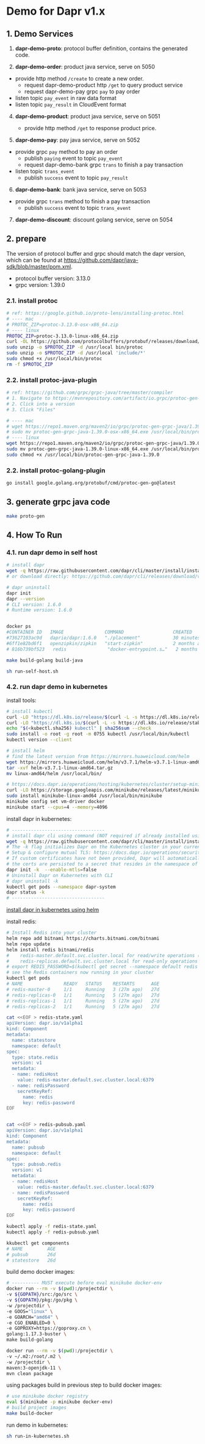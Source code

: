 # Demo for Dapr v1.x

## 1. Demo Services

1. **dapr-demo-proto**: protocol buffer definition, contains the generated code.

2. **dapr-demo-order**: product java service, serve on 5050
  - provide http method `/create` to create a new order.
    - request dapr-demo-product http `/get` to query product service
    - request dapr-demo-pay grpc `pay` to pay order
  - listen topic `pay_event` in raw data format
  - listen topic `pay_result` in CloudEvent format

4. **dapr-demo-product**: product java service, serve on 5051
   - provide http method `/get` to response product price.

5. **dapr-demo-pay**: pay java service, serve on 5052
  - provide grpc `pay` method to pay an order
    - publish `paying` event to topic `pay_event`
    - request dapr-demo-bank grpc `trans` to finish a pay transaction
  - listen topic `trans_event`
    - publish `success` event to topic `pay_result`

6. **dapr-demo-bank**: bank java service, serve on 5053
  - provide grpc `trans` method to finish a pay transaction
    - publish `success` event to topic `trans_event`

7. **dapr-demo-discount**: discount golang service, serve on 5054


## 2. prepare

The version of protocol buffer and grpc should match the dapr version, 
which can be found at https://github.com/dapr/java-sdk/blob/master/pom.xml.

* protocol buffer version: 3.13.0
* grpc version: 1.39.0

### 2.1. install protoc
```bash
# ref: https://google.github.io/proto-lens/installing-protoc.html
# ---- mac
# PROTOC_ZIP=protoc-3.13.0-osx-x86_64.zip
# ---- linux
PROTOC_ZIP=protoc-3.13.0-linux-x86_64.zip
curl -OL https://github.com/protocolbuffers/protobuf/releases/download/v3.13.0/$PROTOC_ZIP
sudo unzip -o $PROTOC_ZIP -d /usr/local bin/protoc
sudo unzip -o $PROTOC_ZIP -d /usr/local 'include/*'
sudo chmod +x /usr/local/bin/protoc
rm -f $PROTOC_ZIP
```

### 2.2. install protoc-java-plugin
```bash
# ref: https://github.com/grpc/grpc-java/tree/master/compiler
# 1. Navigate to https://mvnrepository.com/artifact/io.grpc/protoc-gen-grpc-java
# 2. Click into a version
# 3. Click "Files"

# ---- mac
# wget https://repo1.maven.org/maven2/io/grpc/protoc-gen-grpc-java/1.39.0/protoc-gen-grpc-java-1.39.0-osx-x86_64.exe
# sudo mv protoc-gen-grpc-java-1.39.0-osx-x86_64.exe /usr/local/bin/protoc-gen-grpc-java-1.39.0
# ---- linux
wget https://repo1.maven.org/maven2/io/grpc/protoc-gen-grpc-java/1.39.0/protoc-gen-grpc-java-1.39.0-linux-x86_64.exe
sudo mv protoc-gen-grpc-java-1.39.0-linux-x86_64.exe /usr/local/bin/protoc-gen-grpc-java-1.39.0
sudo chmod +x /usr/local/bin/protoc-gen-grpc-java-1.39.0
```

### 2.2. install protoc-golang-plugin
```bash
go install google.golang.org/protobuf/cmd/protoc-gen-go@latest
```

## 3. generate grpc java code

```bash
make proto-gen
```

## 4. How To Run

### 4.1. run dapr demo in self host

```bash
# install dapr
wget -q https://raw.githubusercontent.com/dapr/cli/master/install/install.sh -O - | /bin/bash
# or download directly: https://github.com/dapr/cli/releases/download/v1.6.0/dapr_darwin_amd64.tar.gz

# dapr uninstall
dapr init
dapr --version
# CLI version: 1.6.0
# Runtime version: 1.6.0


docker ps
#CONTAINER ID   IMAGE               COMMAND                  CREATED          STATUS                    PORTS                              NAMES
#73627103ac9d   daprio/dapr:1.6.0   "./placement"            30 minutes ago   Up 30 minutes             0.0.0.0:50005->50005/tcp           dapr_placement
#6ff1e82bd6f1   openzipkin/zipkin   "start-zipkin"           2 months ago     Up 37 minutes (healthy)   9410/tcp, 0.0.0.0:9411->9411/tcp   dapr_zipkin
# 816b739bf523   redis               "docker-entrypoint.s…"   2 months ago     Up 37 minutes             0.0.0.0:6379->6379/tcp             dapr_redis

make build-golang build-java

sh run-self-host.sh

```

### 4.2. run dapr demo in kubernetes

install tools:
```bash
# install kubectl
curl -LO "https://dl.k8s.io/release/$(curl -L -s https://dl.k8s.io/release/stable.txt)/bin/linux/amd64/kubectl"
curl -LO "https://dl.k8s.io/$(curl -L -s https://dl.k8s.io/release/stable.txt)/bin/linux/amd64/kubectl.sha256"
echo "$(<kubectl.sha256) kubectl" | sha256sum --check
sudo install -o root -g root -m 0755 kubectl /usr/local/bin/kubectl
kubectl version --client

# install helm
# find the latest version from https://mirrors.huaweicloud.com/helm
wget https://mirrors.huaweicloud.com/helm/v3.7.1/helm-v3.7.1-linux-amd64.tar.gz
tar -xvf helm-v3.7.1-linux-amd64.tar.gz
mv linux-amd64/helm /usr/local/bin/

# https://docs.dapr.io/operations/hosting/kubernetes/cluster/setup-minikube/
curl -LO https://storage.googleapis.com/minikube/releases/latest/minikube-linux-amd64
sudo install minikube-linux-amd64 /usr/local/bin/minikube
minikube config set vm-driver docker
minikube start --cpus=4 --memory=4096
```

install dapr in kubernetes:
```bash
# ----------------------------------
# install dapr cli using command (NOT required if already installed using helm)
wget -q https://raw.githubusercontent.com/dapr/cli/master/install/install.sh -O - | /bin/bash
# The -k flag initializes Dapr on the Kubernetes cluster in your current context.
# Setup & configure mutual TLS: https://docs.dapr.io/operations/security/mtls/
# If custom certificates have not been provided, Dapr will automatically create and persist self signed certs valid for one year. In Kubernetes, 
# the certs are persisted to a secret that resides in the namespace of the Dapr system pods, accessible only to them.
dapr init -k  --enable-mtls=false
# Uninstall Dapr on Kubernetes with CLI  
# dapr uninstall -k
kubectl get pods --namespace dapr-system
dapr status -k
# ----------------------------------
```

[install dapr in kubernetes using helm](doc/install-dapr-in-kubernetes-using-helm.md) 

install redis:
```bash
# Install Redis into your cluster
helm repo add bitnami https://charts.bitnami.com/bitnami
helm repo update
helm install redis bitnami/redis
#    redis-master.default.svc.cluster.local for read/write operations (port 6379)
#    redis-replicas.default.svc.cluster.local for read-only operations (port 6379)
# export REDIS_PASSWORD=$(kubectl get secret --namespace default redis -o jsonpath="{.data.redis-password}" | base64 --decode)
# see the Redis containers now running in your cluster
kubectl get pods
# NAME               READY   STATUS    RESTARTS      AGE
# redis-master-0     1/1     Running   3 (27m ago)   27d
# redis-replicas-0   1/1     Running   5 (27m ago)   27d
# redis-replicas-1   1/1     Running   5 (27m ago)   27d
# redis-replicas-2   1/1     Running   5 (27m ago)   27d

cat <<EOF > redis-state.yaml 
apiVersion: dapr.io/v1alpha1
kind: Component
metadata:
  name: statestore
  namespace: default
spec:
  type: state.redis
  version: v1
  metadata:
  - name: redisHost
    value: redis-master.default.svc.cluster.local:6379
  - name: redisPassword
    secretKeyRef:
      name: redis
      key: redis-password
EOF


cat <<EOF > redis-pubsub.yaml 
apiVersion: dapr.io/v1alpha1
kind: Component
metadata:
  name: pubsub
  namespace: default
spec:
  type: pubsub.redis
  version: v1
  metadata:
  - name: redisHost
    value: redis-master.default.svc.cluster.local:6379
  - name: redisPassword
    secretKeyRef:
      name: redis
      key: redis-password
EOF

kubectl apply -f redis-state.yaml
kubectl apply -f redis-pubsub.yaml

kkubectl get components
# NAME         AGE
# pubsub       26d
# statestore   26d
```

build demo docker images:
```bash
# ---------- MUST execute before eval minikube docker-env
docker run --rm -v $(pwd):/projectdir \
-v ${GOPATH}/src:/go/src \
-v ${GOPATH}/pkg:/go/pkg \
-w /projectdir \
-e GOOS="linux" \
-e GOARCH="amd64" \
-e CGO_ENABLED=0 \
-e GOPROXY=https://goproxy.cn \
golang:1.17.3-buster \
make build-golang

docker run --rm -v $(pwd):/projectdir \
-v ~/.m2:/root/.m2 \
-w /projectdir \
maven:3-openjdk-11 \
mvn clean package
```

using packages build in previous step to build docker images:
```bash
# use minikube docker registry
eval $(minikube -p minikube docker-env)
# build project images
make build-docker
```

run demo in kubernetes:
```bash
sh run-in-kubernetes.sh
```

